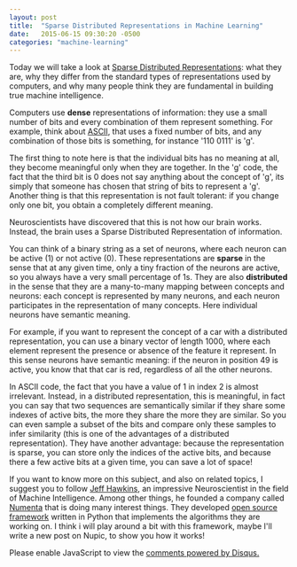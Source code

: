 ```yaml
---
layout: post
title:  "Sparse Distributed Representations in Machine Learning"
date:   2015-06-15 09:30:20 -0500
categories: "machine-learning"
---
```

Today we will take a look at [Sparse Distributed Representations][sparsedr]: what they are, why they differ from the standard types of representations used by computers, and why many people think they are fundamental in building true machine intelligence.

Computers use **dense** representations of information: they use a small number of bits and every combination of them represent something. For example, think about [ASCII][ascii], that uses a fixed number of bits, and any combination of those bits is something, for instance '110 0111' is 'g'.

The first thing to note here is that the individual bits has no meaning at all, they become meaningful only when they are together. In the 'g' code, the fact that the third bit is 0 does not say anything about the concept of 'g', its simply that someone has chosen that string of bits to represent a 'g'. Another thing is that this representation is not fault tolerant: if you change only one bit, you obtain a completely different meaning.

Neuroscientists have discovered that this is not how our brain works. Instead, the brain uses a Sparse Distributed Representation of information.

You can think of a binary string as a set of neurons, where each neuron can be active (1) or not active (0). These representations are **sparse** in the sense that at any given time, only a tiny fraction of the neurons are active, so you always have a very small percentage of 1s. They are also **distributed** in the sense that they are a many-to-many mapping between concepts and neurons: each concept is represented by many neurons, and each neuron participates in the representation of many concepts. Here individual neurons have semantic meaning.

For example, if you want to represent the concept of a car with a distributed representation, you can use a binary vector of length 1000, where each element represent the presence or absence of the feature it represent. In this sense neurons have semantic meaning: if the neuron in position 49 is active, you know that that car is red, regardless of all the other neurons.

In ASCII code, the fact that you have a value of 1 in index 2 is almost irrelevant. Instead, in a distributed representation, this is meaningful, in fact you can say that two sequences are semantically similar if they share some indexes of active bits, the more they share the more they are similar. So you can even sample a subset of the bits and compare only these samples to infer similarity (this is one of the advantages of a distributed representation). They have another advantage: because the representation is sparse, you can store only the indices of the active bits, and because there a few active bits at a given time, you can save a lot of space!

If you want to know more on this subject, and also on related topics, I suggest you to follow [Jeff Hawkins][jeffh], an impressive Neuroscientist in the field of Machine Intelligence. Among other things, he founded a company called [Numenta][numenta] that is doing many interest things. They developed [open source framework][nupic] written in Python that implements the algorithms they are working on. I think i will play around a bit with this framework, maybe I'll write a new post on Nupic, to show you how it works!

[sparsedr]: https://github.com/numenta/nupic/wiki/Sparse-Distributed-Representations
[ascii]: https://en.wikipedia.org/wiki/ASCII
[jeffh]: https://en.wikipedia.org/wiki/Jeff_Hawkins
[numenta]: http://numenta.org
[nupic]: https://github.com/numenta/nupic/wiki/Using-NuPIC

<div id="disqus_thread"></div>
<script>
/**
* RECOMMENDED CONFIGURATION VARIABLES: EDIT AND UNCOMMENT THE SECTION BELOW TO INSERT DYNAMIC VALUES FROM YOUR PLATFORM OR CMS.
* LEARN WHY DEFINING THESE VARIABLES IS IMPORTANT: https://disqus.com/admin/universalcode/#configuration-variables
*/

var disqus_config = function () {
this.page.url = "http://www.gabrieleangeletti.com/2015/06/sparse-distributed-representations"; // Replace PAGE_URL with your page's canonical URL variable
this.page.identifier = "Sparse Distributed Representations in Machine Learning"; // Replace PAGE_IDENTIFIER with your page's unique identifier variable
};

(function() { // DON'T EDIT BELOW THIS LINE
var d = document, s = d.createElement('script');

s.src = '//gabrieleangeletti.disqus.com/embed.js';

s.setAttribute('data-timestamp', +new Date());
(d.head || d.body).appendChild(s);
})();
</script>
<noscript>Please enable JavaScript to view the <a href="https://disqus.com/?ref_noscript" rel="nofollow">comments powered by Disqus.</a></noscript>
